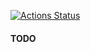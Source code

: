 [![Actions Status](https://github.com/revilossor/string-contractor/workflows/String-Contractor/badge.svg)](https://github.com/revilossor/string-contractor/actions)

#### TODO
